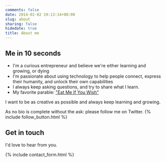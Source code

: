 ```yaml
---
comments: false
date: 2014-02-02 19:13:14+00:00
slug: about
sharing: false
hidedate: true
title: About me
---
```

## Me in 10 seconds
* I'm a curious entrepreneur and believe we're either learning and growing, or dying
* I'm passionate about using technology to help people connect, express their humanity, and unlock their own capabilities
* I always keep asking questions, and try to share what I learn.
* My favorite parable: ["Eat Me If You Wish"](/eat-me-if-you-wish/)

I want to be as creative as possible and always keep learning and growing.

As no bio is complete without the ask: please follow me on Twitter.
{% include follow_button.html %}

## Get in touch
I'd love to hear from you.

{% include contact_form.html %}
